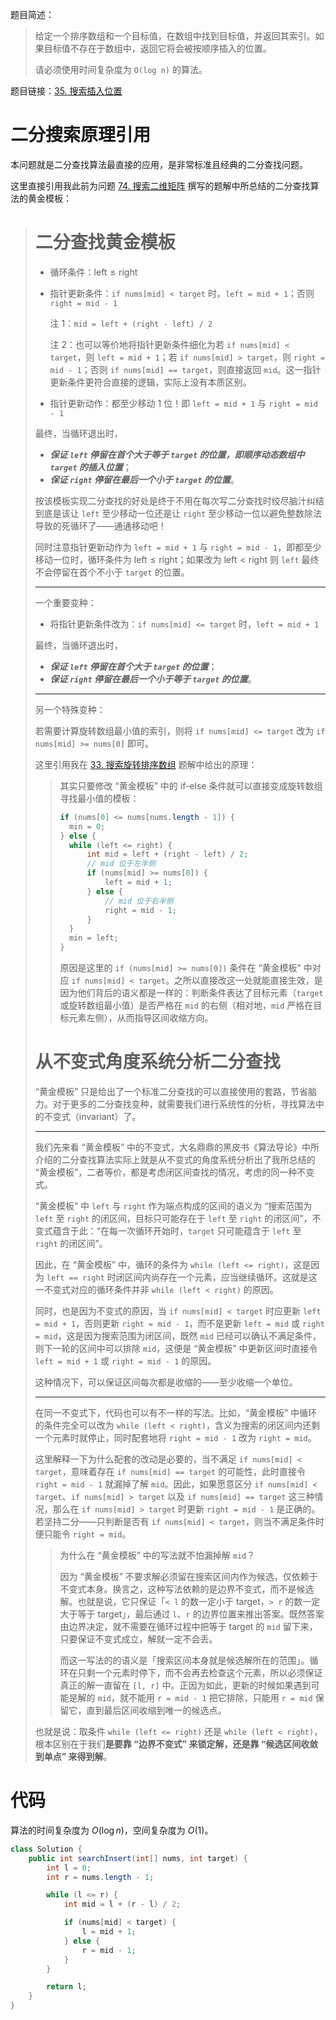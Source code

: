 题目简述：

> 给定一个排序数组和一个目标值，在数组中找到目标值，并返回其索引。如果目标值不存在于数组中，返回它将会被按顺序插入的位置。
>
> 请必须使用时间复杂度为 `O(log n)` 的算法。

题目链接：[35. 搜索插入位置](https://leetcode.cn/problems/search-insert-position/)

# 二分搜索原理引用

本问题就是二分查找算法最直接的应用，是非常标准且经典的二分查找问题。

这里直接引用我此前为问题 [74. 搜索二维矩阵](https://leetcode.cn/problems/search-a-2d-matrix/) 撰写的题解中所总结的二分查找算法的黄金模板：

> # 二分查找黄金模板
>
> - 循环条件：$\mathrm{left}\leqslant\mathrm{right}$
>
> - 指针更新条件：`if nums[mid] < target` 时，`left = mid + 1`；否则 `right = mid - 1`
>
>   注 1：`mid = left + (right - left) / 2`
>
>   注 2：也可以等价地将指针更新条件细化为若 `if nums[mid] < target`，则 `left = mid + 1`；若 `if nums[mid] > target`，则 `right = mid - 1`；否则 `if nums[mid] == target`，则直接返回 `mid`。这一指针更新条件更符合直接的逻辑，实际上没有本质区别。
>
> - 指针更新动作：都至少移动 $1$ 位！即 `left = mid + 1` 与 `right = mid - 1`
>
> 最终，当循环退出时，
>
> - ***保证 `left` 停留在首个大于等于 `target` 的位置，即顺序动态数组中 `target` 的插入位置***；
> - ***保证 `right` 停留在最后一个小于 `target` 的位置***。
>
> 按该模板实现二分查找的好处是终于不用在每次写二分查找时绞尽脑汁纠结到底是该让 `left` 至少移动一位还是让 `right` 至少移动一位以避免整数除法导致的死循环了——通通移动吧！
>
> 同时注意指针更新动作为 `left = mid + 1` 与 `right = mid - 1`，即都至少移动一位时，循环条件为 $\mathrm{left}\leqslant\mathrm{right}$；如果改为 $\mathrm{left}<\mathrm{right}$ 则 `left` 最终不会停留在首个不小于 `target` 的位置。
>
> ---
>
> 一个重要变种：
>
> - 将指针更新条件改为：`if nums[mid] <= target` 时，`left = mid + 1` 
>
> 最终，当循环退出时，
>
> - ***保证 `left` 停留在首个大于 `target` 的位置***；
> - ***保证 `right` 停留在最后一个小于等于 `target` 的位置***。
>
> ---
>
> 另一个特殊变种：
>
> 若需要计算旋转数组最小值的索引，则将 `if nums[mid] <= target` 改为 `if nums[mid] >= nums[0]` 即可。
>
> 这里引用我在 [33. 搜索旋转排序数组](https://leetcode.cn/problems/search-in-rotated-sorted-array/) 题解中给出的原理：
>
> > 其实只要修改 “黄金模板” 中的 if-else 条件就可以直接变成旋转数组寻找最小值的模板：
> >
> > ```java
> > if (nums[0] <= nums[nums.length - 1]) {
> >   min = 0;
> > } else {
> >   while (left <= right) {
> >       int mid = left + (right - left) / 2;
> >       // mid 位于左半侧
> >       if (nums[mid] >= nums[0]) {
> >           left = mid + 1;
> >       } else {
> >           // mid 位于右半侧
> >           right = mid - 1;
> >       }
> >   }
> >   min = left;
> > }
> > ```
> >
> > 原因是这里的 `if (nums[mid] >= nums[0])` 条件在 “黄金模板” 中对应 `if nums[mid] < target`。之所以直接改这一处就能直接生效，是因为他们背后的语义都是一样的：判断条件表达了目标元素（`target` 或旋转数组最小值）是否严格在 `mid` 的右侧（相对地，`mid` 严格在目标元素左侧），从而指导区间收缩方向。
>
> # 从不变式角度系统分析二分查找
>
> “黄金模板” 只是给出了一个标准二分查找的可以直接使用的套路，节省脑力。对于更多的二分查找变种，就需要我们进行系统性的分析，寻找算法中的不变式（invariant）了。
>
> ---
>
> 我们先来看 “黄金模板” 中的不变式，大名鼎鼎的黑皮书《算法导论》中所介绍的二分查找算法实际上就是从不变式的角度系统分析出了我所总结的 “黄金模板”，二者等价，都是考虑闭区间查找的情况，考虑的同一种不变式。
>
> “黄金模板” 中 `left` 与 `right` 作为端点构成的区间的语义为 “搜索范围为 `left` 至 `right` 的闭区间，目标只可能存在于 `left` 至 `right` 的闭区间”，不变式蕴含于此：“在每一次循环开始时，`target` 只可能蕴含于 `left` 至 `right` 的闭区间”。
>
> 因此，在 “黄金模板” 中，循环的条件为 `while (left <= right)`，这是因为 `left == right` 时闭区间内尚存在一个元素，应当继续循环。这就是这一不变式对应的循环条件并非 `while (left < right)` 的原因。
>
> 同时，也是因为不变式的原因，当 `if nums[mid] < target` 时应更新 `left = mid + 1`，否则更新 `right = mid - 1`，而不是更新 `left = mid` 或 `right = mid`，这是因为搜索范围为闭区间，既然 `mid` 已经可以确认不满足条件，则下一轮的区间中可以排除 `mid`，这便是 “黄金模板” 中更新区间时直接令 `left = mid + 1` 或 `right = mid - 1` 的原因。
>
> 这种情况下，可以保证区间每次都是收缩的——至少收缩一个单位。
>
> ---
>
> 在同一不变式下，代码也可以有不一样的写法。比如，“黄金模板” 中循环的条件完全可以改为 `while (left < right)`，含义为搜索的闭区间内还剩一个元素时就停止，同时配套地将 `right = mid - 1` 改为 `right = mid`。
>
> 这里解释一下为什么配套的改动是必要的，当不满足 `if nums[mid] < target`，意味着存在 `if nums[mid] == target` 的可能性，此时直接令 `right = mid - 1` 就漏掉了解 `mid`。因此，如果愿意区分 `if nums[mid] < target`、`if nums[mid] > target` 以及 `if nums[mid] == target` 这三种情况，那么在 `if nums[mid] > target` 时更新 `right = mid - 1` 是正确的。若坚持二分——只判断是否有 `if nums[mid] < target`，则当不满足条件时便只能令 `right = mid`。
>
> > 为什么在 “黄金模板” 中的写法就不怕漏掉解 `mid`？
> >
> > 因为 “黄金模板” 不要求解必须留在搜索区间内作为候选，仅依赖于不变式本身。换言之，这种写法依赖的是边界不变式，而不是候选解。也就是说，它只保证「`< l` 的数一定小于 target，`> r` 的数一定大于等于 target」，最后通过 `l`、`r` 的边界位置来推出答案。既然答案由边界决定，就不需要在循环过程中把等于 target 的 `mid` 留下来，只要保证不变式成立，解就一定不会丢。
> >
> > 而这一写法的的语义是「搜索区间本身就是候选解所在的范围」。循环在只剩一个元素时停下，而不会再去检查这个元素，所以必须保证真正的解一直留在 `[l, r]` 中。正因为如此，更新的时候如果遇到可能是解的 `mid`，就不能用 `r = mid - 1` 把它排除，只能用 `r = mid` 保留它，直到最后区间收缩到唯一的候选点。
>
> 也就是说：取条件 `while (left <= right)` 还是 `while (left < right)`，根本区别在于我们**是要靠 “边界不变式” 来锁定解，还是靠 “候选区间收敛到单点” 来得到解**。

# 代码

算法的时间复杂度为 $O(\log n)$，空间复杂度为 $O(1)$。

```java
class Solution {
    public int searchInsert(int[] nums, int target) {
        int l = 0;
        int r = nums.length - 1;

        while (l <= r) {
            int mid = l + (r - l) / 2;

            if (nums[mid] < target) {
                l = mid + 1;
            } else {
                r = mid - 1;
            }
        }

        return l;
    }
}
```